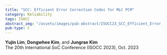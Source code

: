 ```yaml
---
title: "SCC: Efficient Error Correction Codes for MLC PCM"
category: Reliability
tags: ISOCC
abstract_img: "/assets/images/pub-abstract/ISOCC23_SCC_Efficient_Error_Correction.png"
pub-type: C
---
```


**Yujin Lim**, **Dongwhee Kim**, and **Jungrae Kim** <br>
The 20th International SoC Conference (ISOCC 2023), Oct. 2023
